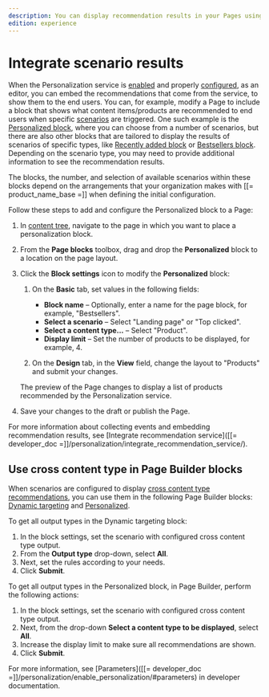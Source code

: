 ```yaml
---
description: You can display recommendation results in your Pages using the Personalized block.
edition: experience
---
```


# Integrate scenario results

When the Personalization service is [enabled](enable_personalization.md) and properly [configured](configure_personalization.md), as an editor, you can embed the recommendations that come from the service, to show them to the end users.
You can, for example, modify a Page to include a block that shows what content items/products are recommended to end users when specific [scenarios](scenarios.md) are triggered.
One such example is the [Personalized block](../content_management/block_reference.md#personalized-block), where you can choose from a number of scenarios, but there are also other blocks that are tailored to display the results of scenarios
of specific types, like [Recently added block](../content_management/block_reference.md#recently-added-block) or [Bestsellers block](../content_management/block_reference.md#bestsellers-block).
Depending on the scenario type, you may need to provide additional information to see the recommendation results.

The blocks, the number, and selection of available scenarios within these blocks depend on the arrangements that your organization makes with [[= product_name_base =]] when defining the initial configuration.

Follow these steps to add and configure the Personalized block to a Page:

1. In [content tree](discover_ui.md#content-tree), navigate to the page in which you want to place a personalization block.

1. From the **Page blocks** toolbox, drag and drop the **Personalized** block to a location on the page layout.

1. Click the **Block settings** icon to modify the **Personalized** block:
 
    1. On the **Basic** tab, set values in the following fields:
        -	**Block name** – Optionally, enter a name for the page block, for example, "Bestsellers".
        -	**Select a scenario** – Select "Landing page" or "Top clicked".
        -	**Select a content type...** – Select "Product".
        -	**Display limit** – Set the number of products to be displayed, for example, 4.

    1. On the **Design** tab, in the **View** field, change the layout to "Products" and submit your changes.

      The preview of the Page changes to display a list of products recommended by the Personalization service.

1. Save your changes to the draft or publish the Page.

For more information about collecting events and embedding recommendation results, see [Integrate recommendation service]([[= developer_doc =]]/personalization/integrate_recommendation_service/).

## Use cross content type in Page Builder blocks

When scenarios are configured to display [cross content type recommendations](configure_scenarios.md#configure-cross-content-type-recommendations), you can use them in the following Page Builder blocks: [Dynamic targeting](../content_management/block_reference.md#dynamic-targeting-block) and [Personalized](../content_management/block_reference.md#personalized-block).

To get all output types in the Dynamic targeting block:

1. In the block settings, set the scenario with configured cross content type output.
1. From the **Output type** drop-down, select **All**.
1. Next, set the rules according to your needs.
1. Click **Submit**.

To get all output types in the Personalized block, in Page Builder, perform the following actions:

1. In the block settings, set the scenario with configured cross content type output.
1. Next, from the drop-down **Select a content type to be displayed**, select **All**.
1. Increase the display limit to make sure all recommendations are shown.
1. Click **Submit**.

For more information, see [Parameters]([[= developer_doc =]]/personalization/enable_personalization/#parameters) in developer documentation.
